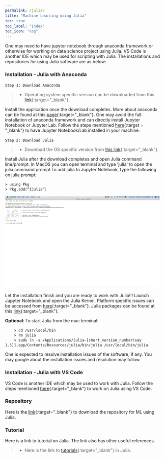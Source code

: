 ```yaml
---
permalink: /julia/
title: "Machine Learning using Julia"
toc: true
toc_label: "Index"
toc_icon: "cog"
---
```

One may need to have jupyter notebook through anaconda framework or otherwise for working on data science project using Julia. VS Code is another IDE which may be used for scripting with Julia. The installations and repositories for using Julia software are as below:

### Installation - Julia with Anaconda

`Step 1: Download Anaconda`

> * Operating system specific version can be downloaded from this [link](https://www.anaconda.com/products/individual){:target="_blank"}. 

Install the application once the download completes. More about anaconda can be found at this [page](https://docs.anaconda.com){:target="_blank"}. One may avoid the full installation of anaconda framework and can directly install Jupyter Notebook or Jupyter Lab. Follow the steps mentioned [here](https://jupyter.org/install){:target = "_blank"} to have Jupyter Notebook/Lab installed in your machine.

`Step 2: Download Julia`

> * Download the OS specific version from [this link](https://julialang.org/downloads/){:target="_blank"}. 

Install Julia after the download completes and open Julia command line/prompt. In  MacOS you can open terminal and type 'julia' to open the julia command prompt.To add julia to Jupyter Notebook, type the following on julia prompt:

    > using Pkg 
    > Pkg.add(“IJulia”)

![image](/assets/images/Julia_Add.png)

Let the installation finish and you are ready to work with Julia!!! Launch Jupyter Notebook and open the Julia Kernel. Platform specific issues can be accessed from [here](https://julialang.org/downloads/platform/){:target="_blank"}. Julia packages can be found at this [link](https://juliaobserver.com/){:target="_blank"}.

**Optional**: To start Julia from the mac terminal:

        > cd /usr/local/bin
        > rm julia
        > sudo ln -s /Applications/Julia-[short_version_number(say 1.5)].app/Contents/Resources/julia/bin/julia /usr/local/bin/julia

One is expected to resolve installation issues of the software, if any. You may google about the installation issues and resolution may follow.

### Installation - Julia with VS Code

VS Code is another IDE which may be used to work with Julia. Follow the steps mentioned [here](https://www.julia-vscode.org/docs/dev/gettingstarted/){:target="_blank"} to work on Julia using VS Code.

### Repository
Here is the [link](https://github.com/rahul235/ML_using_Julia/archive/refs/tags/V1.0.zip){:target="_blank"} to download the repository for ML using Julia.

### Tutorial
Here is a link to tutorial on Julia. The link also has other useful references.

> * Here is the link to [tutorials](https://julialang.org/learning/tutorials/){:target="_blank"} in Julia.
